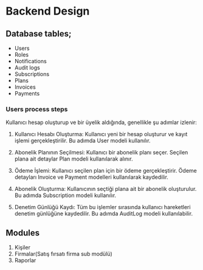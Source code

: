 # Backend Design

## Database tables;

-   Users
-   Roles
-   Notifications
-   Audit logs
-   Subscriptions
-   Plans
-   Invoices
-   Payments

### Users process steps

Kullanıcı hesap oluşturup ve bir üyelik aldığında, genellikle şu adımlar izlenir:

1. Kullanıcı Hesabı Oluşturma:
   Kullanıcı yeni bir hesap oluşturur ve kayıt işlemi gerçekleştirilir.
   Bu adımda User modeli kullanılır.

2. Abonelik Planının Seçilmesi:
   Kullanıcı bir abonelik planı seçer.
   Seçilen plana ait detaylar Plan modeli kullanılarak alınır.

3. Ödeme İşlemi:
   Kullanıcı seçilen plan için bir ödeme gerçekleştirir.
   Ödeme detayları Invoice ve Payment modelleri kullanılarak kaydedilir.

4. Abonelik Oluşturma:
   Kullanıcının seçtiği plana ait bir abonelik oluşturulur.
   Bu adımda Subscription modeli kullanılır.

5. Denetim Günlüğü Kaydı:
   Tüm bu işlemler sırasında kullanıcı hareketleri denetim günlüğüne kaydedilir.
   Bu adımda AuditLog modeli kullanılabilir.

## Modules

1. Kişiler
2. Firmalar(Satış fırsatı firma sub modülü)
3. Raporlar
